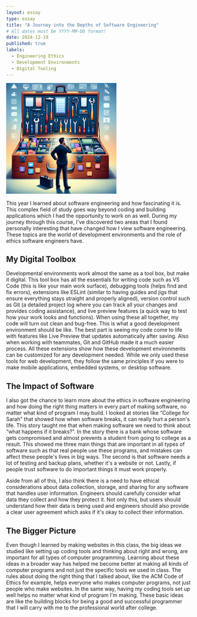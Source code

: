 ```yaml
---
layout: essay
type: essay
title: "A Journey into the Depths of Software Engineering"
# All dates must be YYYY-MM-DD format!
date: 2024-12-19
published: true
labels:
  - Engineering Ethics
  - Development Environments
  - Digital Tooling
---
```


<img width="300px" class="rounded float-start pe-4" src="../img/toolbox.png">

This year I learned about software engineering and how fascinating it is. This complex field of study goes way beyond coding and building applications which I had the opportunity to work on as well. During my journey through this course, I've discovered two areas that I found personally interesting that have changed how I view software engineering. These topics are the world of development environments and the role of ethics software engineers have. 


## My Digital Toolbox
Developmental environments work almost the same as a tool box, but make it digital. This tool box has all the essentials for writing code such as VS Code (this is like your main work surface), debugging tools (helps find and fix errors), extensions like ESLint (similar to having guides and jigs that ensure everything stays straight and properly aligned), version control such as Git (a detailed project log where you can track all your changes and provides coding assistance), and live preview features (a quick way to test how your work looks and functions). When using these all together, my code will turn out clean and bug-free. This is what a good development environment should be like. The best part is seeing my code come to life with features like Live Preview that updates automatically after saving. Also when working with teammates, Git and GitHub made it a much easier process. All these extensions show how these development environments can be customized for any development needed. While we only used these tools for web development, they follow the same principles if you were to make mobile applications, embedded systems, or desktop software. 

## The Impact of Software
I also got the chance to learn more about the ethics in software engineering and how doing the right thing matters in every part of making software, no matter what kind of program I may build. I looked at stories like “College for Sarah” that showed how when software breaks, it can really hurt a person's life. This story taught me that when making software we need to think about “what happens if it breaks?”. In the story there is a bank whose software gets compromised and almost prevents a student from going to college as a result. This showed me three main things that are important in all types of software such as that real people use these programs, and mistakes can affect these people's lives in big ways. The second is that software needs a lot of testing and backup plans, whether it's a website or not. Lastly, if people trust software to do important things it must work properly. 


Aside from all of this, I also think there is a need to have ethical considerations about data collection, storage, and sharing for any software that handles user information. Engineers should carefully consider what data they collect and how they protect it. Not only this, but users should understand how their data is being used and engineers should also provide a clear user agreement which asks if it's okay to collect their information. 


## The Bigger Picture
Even though I learned by making websites in this class, the big ideas we studied like setting up coding tools and thinking about right and wrong, are important for all types of computer programming. Learning about these ideas in a broader way has helped me become better at making all kinds of computer programs and not just the specific tools we used in class. The rules about doing the right thing that I talked about,  like the ACM Code of Ethics for example, helps everyone who makes computer programs, not just people who make websites. In the same way, having my coding tools set up well helps no matter what kind of program I'm making. These basic ideas are like the building blocks for being a good and successful programmer that I will carry with me to the professional world after college. 


